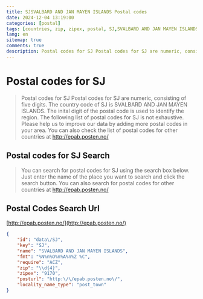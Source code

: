 ```yaml
---
title: SJSVALBARD AND JAN MAYEN ISLANDS Postal codes 
date: 2024-12-04 13:19:00
categories: [postal]
tags: [countries, zip, zipex, postal, SJ,SVALBARD AND JAN MAYEN ISLANDS]
lang: en
sitemap: true
comments: true
description: Postal codes for SJ Postal codes for SJ are numeric, consisting of five digits. The country code of SJ is SVALBARD AND JAN MAYEN ISLANDS. The inital digit of the postal code is used to identify the region. The following list of postal codes for SJ is not exhaustive. Please help us to improve our data by adding more postal codes in your area. You can also check the list of postal codes for other countries at http://epab.posten.no/
---
```


# Postal codes for SJ
> Postal codes for SJ Postal codes for SJ are numeric, consisting of five digits. The country code of SJ is SVALBARD AND JAN MAYEN ISLANDS. The inital digit of the postal code is used to identify the region. The following list of postal codes for SJ is not exhaustive. Please help us to improve our data by adding more postal codes in your area. You can also check the list of postal codes for other countries at http://epab.posten.no/

## Postal codes for SJ Search 
> You can search for postal codes for SJ using the search box below. Just enter the name of the place you want to search and click the search button. You can also search for postal codes for other countries at http://epab.posten.no/

## Postal Codes Search Url

[http://epab.posten.no/](http://epab.posten.no/)
```json
{
    "id": "data\/SJ",
    "key": "SJ",
    "name": "SVALBARD AND JAN MAYEN ISLANDS",
    "fmt": "%N%n%O%n%A%n%Z %C",
    "require": "ACZ",
    "zip": "\\d{4}",
    "zipex": "9170",
    "posturl": "http:\/\/epab.posten.no\/",
    "locality_name_type": "post_town"
}
```

